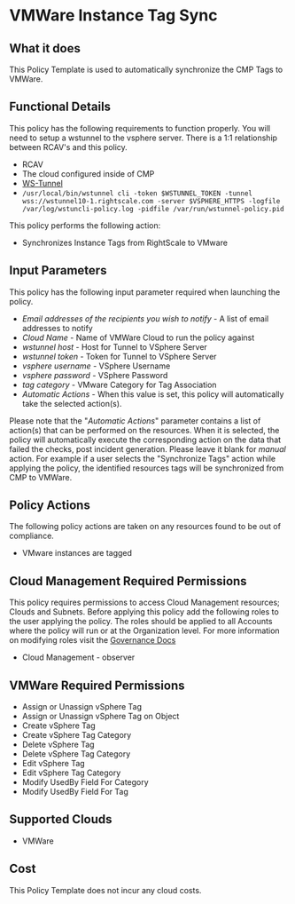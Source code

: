 # VMWare Instance Tag Sync

## What it does

This Policy Template is used to automatically synchronize the CMP Tags to VMWare.

## Functional Details

This policy has the following requirements to function properly. You will need to setup a wstunnel to the vsphere server. There is a 1:1 relationship between RCAV's and this policy.

- RCAV
- The cloud configured inside of CMP
- [WS-Tunnel](https://github.com/rightscale/wstunnel)
- `/usr/local/bin/wstunnel cli -token $WSTUNNEL_TOKEN -tunnel wss://wstunnel10-1.rightscale.com -server $VSPHERE_HTTPS -logfile /var/log/wstuncli-policy.log -pidfile /var/run/wstunnel-policy.pid`

This policy performs the following action:

- Synchronizes Instance Tags from RightScale to VMware

## Input Parameters

This policy has the following input parameter required when launching the policy.

- *Email addresses of the recipients you wish to notify* - A list of email addresses to notify
- *Cloud Name* - Name of VMWare Cloud to run the policy against
- *wstunnel host* - Host for Tunnel to VSphere Server
- *wstunnel token* - Token for Tunnel to VSphere Server
- *vsphere username* - VSphere Username
- *vsphere password* - VSphere Password
- *tag category* - VMware Category for Tag Association
- *Automatic Actions* - When this value is set, this policy will automatically take the selected action(s).

Please note that the "*Automatic Actions*" parameter contains a list of action(s) that can be performed on the resources. When it is selected, the policy will automatically execute the corresponding action on the data that failed the checks, post incident generation. Please leave it blank for *manual* action.
For example if a user selects the "Synchronize Tags" action while applying the policy, the identified resources tags will be synchronized from CMP to VMWare.

## Policy Actions

The following policy actions are taken on any resources found to be out of compliance.

- VMware instances are tagged

## Cloud Management Required Permissions

This policy requires permissions to access Cloud Management resources; Clouds and Subnets.  Before applying this policy add the following roles to the user applying the policy.  The roles should be applied to all Accounts where the policy will run or at the Organization level. For more information on modifying roles visit the [Governance Docs](https://docs.rightscale.com/cm/ref/user_roles.html)

- Cloud Management - observer

## VMWare Required Permissions

- Assign or Unassign vSphere Tag
- Assign or Unassign vSphere Tag on Object
- Create vSphere Tag
- Create vSphere Tag Category
- Delete vSphere Tag
- Delete vSphere Tag Category
- Edit vSphere Tag
- Edit vSphere Tag Category
- Modify UsedBy Field For Category
- Modify UsedBy Field For Tag

## Supported Clouds

- VMWare

## Cost

This Policy Template does not incur any cloud costs.
